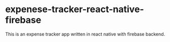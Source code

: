 # expenese-tracker-react-native-firebase
This is an expense tracker app written in react native with firebase backend.
